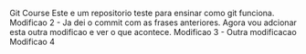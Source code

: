 Git Course
Este e um repositorio teste para ensinar como git funciona.
Modificao 2 - Ja dei o commit com as frases anteriores. Agora vou adcionar
esta outra modificao e ver o que acontece.
Modificao 3 - Outra modificacao
Modificao 4
